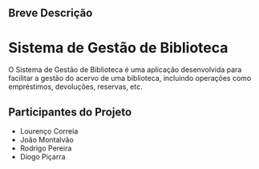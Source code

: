 ## Breve Descrição

# Sistema de Gestão de Biblioteca

O Sistema de Gestão de Biblioteca é uma aplicação desenvolvida para facilitar a gestão do acervo de uma biblioteca, incluindo operações como empréstimos, devoluções, reservas, etc.

## Participantes do Projeto

- Lourenço Correia
- João Montalvão
- Rodrigo Pereira
- Diogo Piçarra
